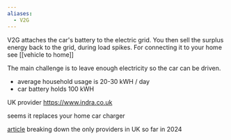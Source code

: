 ```yaml
---
aliases:
  - V2G
---
```

V2G attaches the car's battery to the electric grid. You then sell the surplus energy back to the grid, during load spikes.
For connecting it to your home see [[vehicle to home]]

The main challenge is to leave enough electricity so the car can be driven.

- average household usage is 20-30 kWH / day
- car battery holds 100 kWH

UK provider https://www.indra.co.uk

seems it replaces your home car charger

[article](https://www.electrifying.com/blog/article/octopus-offers-free-home-charging-with-new-v2g-tariff) breaking down the only providers in UK so far in 2024